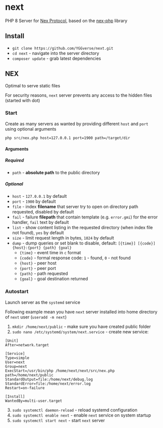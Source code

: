 # next

PHP 8 Server for [Nex Protocol](nex://piclog.blue/nex/info/specification.txt), based on the [nex-php](https://github.com/YGGverse/nex-php) library

## Install

* `git clone https://github.com/YGGverse/next.git`
* `cd next` - navigate into the server directory
* `composer update` - grab latest dependencies

## NEX

Optimal to serve static files

For security reasons, `next` server prevents any access to the hidden files (started with dot)

### Start

Create as many servers as wanted by providing different `host` and `port` using optional arguments

``` bash
php src/nex.php host=127.0.0.1 port=1900 path=/target/dir
```

#### Arguments

##### Required

* `path` - **absolute path** to the public directory

##### Optional

* `host` - `127.0.0.1` by default
* `port` - `1900` by default
* `file` - index **filename** that server try to open on directory path requested, disabled by default
* `fail` - failure **filepath** that contain template (e.g. `error.gmi`) for the error handler, `fail` text by default
* `list` - show content listing in the requested directory (when index file not found), `yes` by default
* `size` - limit request length in bytes, `1024` by default
* `dump` - dump queries or set blank to disable, default: `[{time}] [{code}] {host}:{port} {path} {goal}`
  * `{time}` - event time in `c` format
  * `{code}` - formal response code: `1` - found, `0` - not found
  * `{host}` - peer host
  * `{port}` - peer port
  * `{path}` - path requested
  * `{goal}` - goal destination returned

### Autostart

Launch server as the `systemd` service

Following example mean you have `next` server installed into home directory of `next` user (`useradd -m next`)

1. `mkdir /home/next/public` - make sure you have created public folder
2. `sudo nano /etc/systemd/system/next.service` - create new service:

``` next.service
[Unit]
After=network.target

[Service]
Type=simple
User=next
Group=next
ExecStart=/usr/bin/php /home/next/next/src/nex.php path=/home/next/public
StandardOutput=file:/home/next/debug.log
StandardError=file:/home/next/error.log
Restart=on-failure

[Install]
WantedBy=multi-user.target
```

3. `sudo systemctl daemon-reload` - reload systemd configuration
4. `sudo systemctl enable next` - enable `next` service on system startup
5. `sudo systemctl start next` - start `next` server
